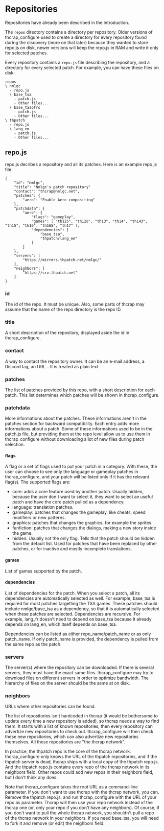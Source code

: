 # Repositories
Repositories have already been described in the introduction.

The `repos` directory contains a directory per repository. Older versions of thcrap_configure used to create a directory for every repository found during the discovery (more on that later) because they wanted to store repo.js on disk, newer versions will keep the repo.js in RAM and write it only for selected patches.

Every repository contains a `repo.js` file describing the repository, and a directory for every selected patch. 
For example, you can have these files on disk:
```
repos
\ nmlgc
  - repo.js
  \ base_tsa
    - patch.js
    - Other files...
  \ base_tasofro
    - patch.js
    - Other files...
\ thpatch
  - repo.js
  \ lang_en
    - patch.js
    - Other files...
```

## repo.js
repo.js decribes a repository and all its patches. Here is an example repo.js file:
```
{
	"id": "nmlgc",
	"title": "Nmlgc's patch repository"
	"contact": "thcrap@nmlgc.net",
	"patches": {
		"aero": "Enable Aero compositing"
	},
	"patchdata": {
		"aero": {
			"flags": "gameplay",
			"games": [ "th125", "th128", "th13", "th14", "th143", "th15", "th16", "th165", "th17" ],
			"dependencies": [
				"base_tsa",
				"thpatch/lang_en"
			]
		}
	},
	"servers": [
		"https://mirrors.thpatch.net/nmlgc/"
	],
	"neighbors": [
		"https://srv.thpatch.net"
	]
}
```
### id
The id of the repo. It must be unique. Also, some parts of thcrap may assume that the name of the repo directory is the repo ID.

### title
A short description of the repository, displayed aside the id in thcrap_configure.

### contact
A way to contact the repository owner. It can be an e-mail address, a Discord tag, an URL... It is treated as plain text.

### patches
The list of patches provided by this repo, with a short description for each patch. This list determines which patches will be shown in thcrap_configure.

### patchdata
More informations about the patches. These informations aren't in the patches section for backward compatibility. 
Each entry adds more informations about a patch. 
Some of these informations used to be in the patch.js file, but providing them at the repo level allow us to use them in thcrap_configure without downloading a lot of new files during patch selection.

#### flags
A flag or a set of flags used to put your patch in a category. With these, the user can choose to see only the language or gameplay patches in thcrap_configure, and your patch will be listed only if it has the relevant flag(s).
The supported flags are:
- core: adds a core feature used by another patch. Usually hidden, because the user don't want to select it, they want to select an useful patch and have the core patch pulled as a dependency.
- language: translation patches.
- gameplay: patches that changes the gameplay, like cheats, speed modifiers or new patterns.
- graphics: patches that changes the graphics, for example the sprites.
- fanfiction: patches that changes the dialogs, making a new story inside the game.
- hidden: Usually not the only flag. Tells that the patch should be hidden from the default list. Used for patches that have been replaced by other patches, or for inactive and mostly incomplete translations.

#### games
List of games supported by the patch.

#### dependencies
List of dependencies for the patch. When you select a patch, all its dependencies are automatically selected as well. 
For example, base_tsa is required for most patches targetting the TSA games. These patches should include nmlgc/base_tsa as a dependency, so that it is automatically selected when these patches are selected. 
Dependencies are recursive. For example, lang_fr doesn't need to depend on base_tsa because it already depends on lang_en, which itself depends on base_tsa.

Dependencies can be listed as either repo_name/patch_name or as only patch_name. If only patch_name is provided, the dependency is pulled from the same repo as the patch.

### servers
The server(s) where the repository can be downloaded. If there is several servers, they must have the exact same files. thcrap_configure may try to download files on different servers in order to optimize bandwidth. 
The hierarchy of files on the server should be the same at on disk.

### neighbors
URLs where other repositories can be found.

The list of repositories isn't hardcoded in thcrap (it would be bothersome to update every time a new repository is added), so thcrap needs a way to find them. 
It starts with a list of known repositories, then every repository can advertize new repositories to check out. thcrap_configure will then check these new repositories, which can also advertize new repositories themselves. All these repositories are "the thcrap network".

In practice, the thpatch repo is the core of the thcrap network. thcrap_configure only knows the URL of the thpatch repositories, and if the thpatch server is dead, thcrap ships with a local copy of the thpatch repo.js. And the thpatch repo.js contains every repo of the thcrap network in its neighbors field. Other repos could add new repos in their neighbors field, but I don't think any does.

Note that thcrap_configure takes the root URL as a command-line parameter. If you don't want to use thcrap with the thcrap network, you can. Remove the thpatch repo.js, and run thcrap_configure with the URL of your repo as parameter. Thcrap will then use your repo network instead of the thcrap one (or, only your repo if you don't have any neighbors).
Of course, if you don't want to pull the whole thcrap network, you shouldn't pull a repo of the thcrap network in your neighbors. If you need base_tsa, you will need to fork it and remove (or edit) the neighbors field.
